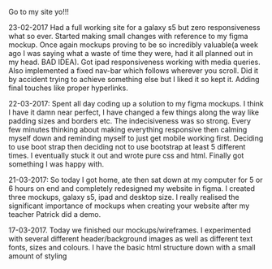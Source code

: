 Go to my site yo!!!



23-02-2017
Had a full working site for a galaxy s5 but zero responsiveness what so ever. Started making small changes with reference to my figma mockup. Once again mockups proving to be so incredibly valuable(a week ago I was saying what a waste of time they were, had it all planned out in my head. BAD IDEA). Got ipad responsiveness working with media queries. Also implemented a fixed nav-bar which follows wherever you scroll. Did it by accident trying to achieve something else but I liked it so kept it. Adding final touches like proper hyperlinks.


22-03-2017:
Spent all day coding up a solution to my figma mockups. I think I have it damn near perfect, I have changed a few things along the way like padding sizes and borders etc. The indecisiveness was so strong. Every few minutes thinking about making everything responsive then calming myself down and reminding myself to just get mobile working first. Deciding to use boot strap then deciding not to use bootstrap at least 5 different times. I eventually stuck it out and wrote pure css and html. Finally got something I was happy with.


21-03-2017: So today I got home, ate then sat down at my computer for 5 or 6 hours on end and completely
redesigned my website in figma. I created three mockups, galaxy s5, ipad and desktop size. I really realised the significant importance of mockups when creating your website after my teacher Patrick did a demo.

17-03-2017. Today we finished our mockups/wireframes. I experimented with several different header/background images as well as different text fonts, sizes and colours. I have the basic html structure down with a small amount of styling
